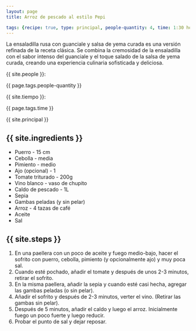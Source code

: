 ```yaml
---
layout: page
title: Arroz de pescado al estilo Pepi

tags: {recipe: true, type: principal, people-quantity: 4, time: 1:30 hora}
---
```


<p class="recipe-description">La ensaladilla rusa con guanciale y salsa de yema curada es una versión refinada de la receta clásica. Se combina la cremosidad de la ensaladilla con el sabor intenso del guanciale y el toque salado de la salsa de yema curada, creando una experiencia culinaria sofisticada y deliciosa.</p>

<div class="recipe-information">
  <div><p>{{ site.people }}:</p> {{ page.tags.people-quantity }}</div>
  <div><p>{{ site.tiempo }}:</p> {{ page.tags.time }}</div>
  <div><p class="principal">{{ site.principal }}</p></div>
</div>

## {{ site.ingredients }}

  *   Puerro - 15 cm
  *   Cebolla - media
  *   Pimiento - medio
  *   Ajo (opcional) - 1
  *   Tomate triturado - 200g
  *   Vino blanco - vaso de chupito
  *   Caldo de pescado - 1L
  *   Sepia
  *   Gambas peladas (y sin pelar)
  *   Arroz - 4 tazas de café
  *   Aceite
  *   Sal

## {{ site.steps }}

1. En una paellera con un poco de aceite y fuego medio-bajo, hacer el sofrito con puerro, cebolla, pimiento (y opcionalmente ajo) y muy poca sal.
2. Cuando esté pochado, añadir el tomate y después de unos 2-3 minutos, retirar el sofrito.
3. En la misma paellera, añadir la sepia y cuando esté casi hecha, agregar las gambas peladas (o sin pelar).
4. Añadir el sofrito y después de 2-3 minutos, verter el vino. (Retirar las gambas sin pelar).
5. Después de 5 minutos, añadir el caldo y luego el arroz. Inicialmente fuego un poco fuerte y luego reducir.
6. Probar el punto de sal y dejar reposar.